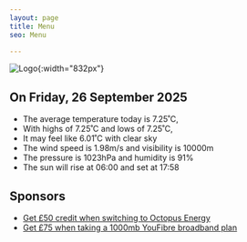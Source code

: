 ```yaml
---
layout: page
title: Menu
seo: Menu

---
```


![Logo](/images/logo.jpg){:width="832px"}

<!-- weather_marker starts -->
## On Friday, 26 September 2025

- The average temperature today is 7.25˚C,
- With highs of 7.25˚C and lows of 7.25˚C,
- It may feel like 6.01˚C with clear sky
- The wind speed is 1.98m/s and visibility is 10000m
- The pressure is 1023hPa and humidity is 91%
- The sun will rise at 06:00 and set at 17:58

<!-- weather_marker ends -->

## Sponsors

- [Get £50 credit when switching to Octopus Energy](https://bit.ly/3oD1nnS)
- [Get £75 when taking a 1000mb YouFibre broadband plan](https://aklam.io/91zWhU?)
